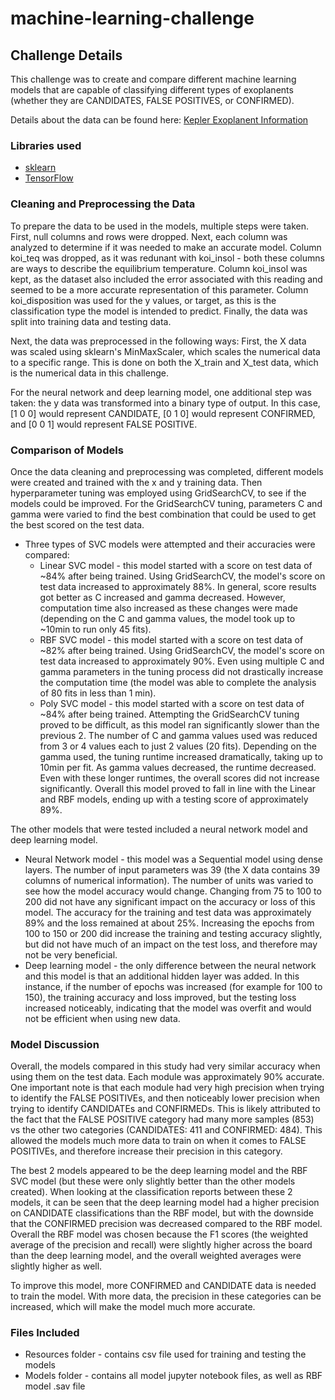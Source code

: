 # machine-learning-challenge

## Challenge Details

This challenge was to create and compare different machine learning models that are capable of classifying different types of exoplanents (whether they are CANDIDATES, FALSE POSITIVES, or CONFIRMED).

Details about the data can be found here: [Kepler Exoplanent Information](https://www.kaggle.com/nasa/kepler-exoplanet-search-results)

### Libraries used

* [sklearn](https://scikit-learn.org/stable/)
* [TensorFlow](https://www.tensorflow.org/guide/keras/sequential_model)

### Cleaning and Preprocessing the Data

To prepare the data to be used in the models, multiple steps were taken. First, null columns and rows were dropped. Next, each column was analyzed to determine if it was needed to make an accurate model. Column koi_teq was dropped, as it was redunant with koi_insol - both these columns are ways to describe the equilibrium temperature. Column koi_insol was kept, as the dataset also included the error associated with this reading and seemed to be a more accurate representation of this parameter. Column koi_disposition was used for the y values, or target, as this is the classification type the model is intended to predict. Finally, the data was split into training data and testing data.

Next, the data was preprocessed in the following ways: First, the X data was scaled using sklearn's MinMaxScaler, which scales the numerical data to a specific range. This is done on both the X_train and X_test data, which is the numerical data in this challenge.

For the neural network and deep learning model, one additional step was taken: the y data was transformed into a binary type of output. In this case, \[1 0 0] would represent CANDIDATE, \[0 1 0] would represent CONFIRMED, and \[0 0 1] would represent FALSE POSITIVE.

### Comparison of Models

Once the data cleaning and preprocessing was completed, different models were created and trained with the x and y training data. Then hyperparameter tuning was employed using GridSearchCV, to see if the models could be improved. For the GridSearchCV tuning, parameters C and gamma were varied to find the best combination that could be used to get the best scored on the test data.

* Three types of SVC models were attempted and their accuracies were compared:
    * Linear SVC model - this model started with a score on test data of ~84% after being trained. Using GridSearchCV, the model's score on test data increased to approximately 88%. In general, score results got better as C increased and gamma decreased. However, computation time also increased as these changes were made (depending on the C and gamma values, the model took up to ~10min to run only 45 fits). 
    * RBF SVC model - this model started with a score on test data of ~82% after being trained. Using GridSearchCV, the model's score on test data increased to approximately 90%. Even using multiple C and gamma parameters in the tuning process did not drastically increase the computation time (the model was able to complete the analysis of 80 fits in less than 1 min).
    * Poly SVC model - this model started with a score on test data of ~84% after being trained. Attempting the GridSearchCV tuning proved to be difficult, as this model ran significantly slower than the previous 2. The number of C and gamma values used was reduced from 3 or 4 values each to just 2 values (20 fits). Depending on the gamma used, the tuning runtime increased dramatically, taking up to 10min per fit. As gamma values decreased, the runtime decreased. Even with these longer runtimes, the overall scores did not increase significantly. Overall this model proved to fall in line with the Linear and RBF models, ending up with a testing score of approximately 89%.

The other models that were tested included a neural network model and deep learning model.

* Neural Network model - this model was a Sequential model using dense layers. The number of input parameters was 39 (the X data contains 39 columns of numerical information). The number of units was varied to see how the model accuracy would change. Changing from 75 to 100 to 200 did not have any significant impact on the accuracy or loss of this model. The accuracy for the training and test data was approximately 89% and the loss remained at about 25%. Increasing the epochs from 100 to 150 or 200 did increase the training and testing accuracy slightly, but did not have much of an impact on the test loss, and therefore may not be very beneficial.
* Deep learning model - the only difference between the neural network and this model is that an additional hidden layer was added. In this instance, if the number of epochs was increased (for example for 100 to 150), the training accuracy and loss improved, but the testing loss increased noticeably, indicating that the model was overfit and would not be efficient when using new data.

### Model Discussion

Overall, the models compared in this study had very similar accuracy when using them on the test data. Each module was approximately 90% accurate. One important note is that each module had very high precision when trying to identify the FALSE POSITIVEs, and then noticeably lower precision when trying to identify CANDIDATEs and CONFIRMEDs. This is likely attributed to the fact that the FALSE POSITIVE category had many more samples (853) vs the other two categories (CANDIDATES: 411 and CONFIRMED: 484). This allowed the models much more data to train on when it comes to FALSE POSITIVEs, and therefore increase their precision in this category. 

The best 2 models appeared to be the deep learning model and the RBF SVC model (but these were only slightly better than the other models created). When looking at the classification reports between these 2 models, it can be seen that the deep learning model had a higher precision on CANDIDATE classifications than the RBF model, but with the downside that the CONFIRMED precision was decreased compared to the RBF model. Overall the RBF model was chosen because the F1 scores (the weighted average of the precision and recall) were slightly higher across the board than the deep learning model, and the overall weighted averages were slightly higher as well.

To improve this model, more CONFIRMED and CANDIDATE data is needed to train the model. With more data, the precision in these categories can be increased, which will make the model much more accurate.

### Files Included

* Resources folder - contains csv file used for training and testing the models 
* Models folder - contains all model jupyter notebook files, as well as RBF model .sav file
   